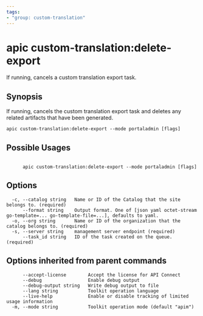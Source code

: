 ```yaml
---
tags:
- "group: custom-translation"
---
```

# apic custom-translation:delete-export

If running, cancels a custom translation export task.

## Synopsis

If running, cancels the custom translation export task and deletes any related artifacts that have been generated.

```
apic custom-translation:delete-export --mode portaladmin [flags]
```

## Possible Usages

```

      apic custom-translation:delete-export --mode portaladmin [flags]

```

## Options

```
  -c, --catalog string   Name or ID of the Catalog that the site belongs to. (required)
      --format string    Output format. One of [json yaml octet-stream go-template=... go-template-file=...], defaults to yaml.
  -o, --org string       Name or ID of the organization that the catalog belongs to. (required)
  -s, --server string    management server endpoint (required)
      --task_id string   ID of the task created on the queue. (required)
```

## Options inherited from parent commands

```
      --accept-license        Accept the license for API Connect
      --debug                 Enable debug output
      --debug-output string   Write debug output to file
      --lang string           Toolkit operation language
      --live-help             Enable or disable tracking of limited usage information
  -m, --mode string           Toolkit operation mode (default "apim")
```
